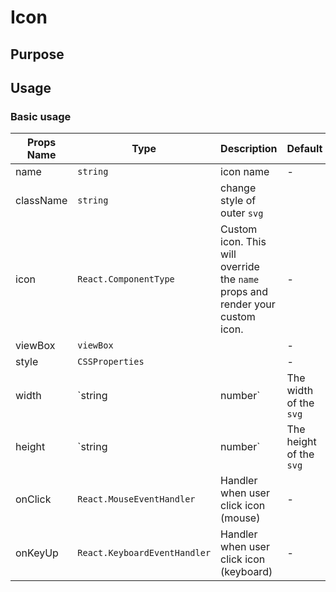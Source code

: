 # Icon

## Purpose

## Usage

### Basic usage



| **Props Name** | **Type**                     | **Description**                                              | Default |
| -------------- | ---------------------------- | ------------------------------------------------------------ | ------- |
| name           | `string`                     | icon name                                                    | -       |
| className      | `string`                     | change style of outer `svg`                                  |         |
| icon           | `React.ComponentType`        | Custom icon. This will override the `name` props and render your custom icon. | -       |
| viewBox        | `viewBox`                    |                                                              | -       |
| style          | `CSSProperties`              |                                                              | -       |
| width          | `string | number`            | The width of the `svg`                                       | 16px    |
| height         | `string | number`            | The height of the `svg`                                      | 16px    |
| onClick        | `React.MouseEventHandler`    | Handler when user click icon (mouse)                         | -       |
| onKeyUp        | `React.KeyboardEventHandler` | Handler when user click icon (keyboard)                      | -       |